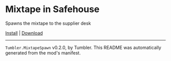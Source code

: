 # Mixtape in Safehouse

Spawns the mixtape to the supplier desk

[Install](https://hitman-resources.netlify.app/smf-install-link/https://github.com/NeetBux-Hash/Tumbler.Mixtape/releases/latest/download/mod.framework.zip) | [Download](https://github.com/NeetBux-Hash/Tumbler.Mixtape/releases/latest/download/mod.framework.zip)

---

`Tumbler.MixtapeSpawn` v0.2.0, by Tumbler. This README was automatically generated from the mod's manifest.

